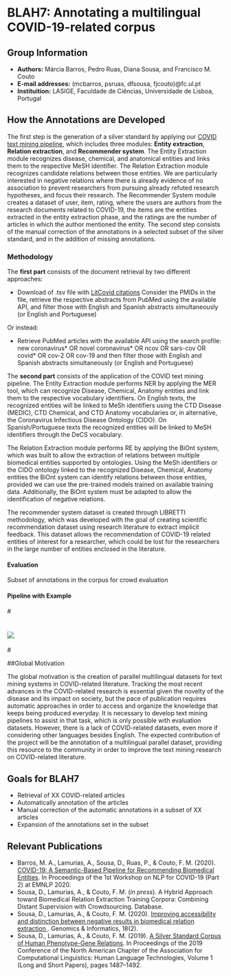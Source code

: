 # BLAH7: Annotating a multilingual COVID-19-related corpus

## Group Information

- **Authors:** Márcia Barros, Pedro Ruas, Diana Sousa, and Francisco M. Couto
- **E-mail addresses:** (mcbarros, psruas, dfsousa, fjcouto)@fc.ul.pt
- **Instituition:** LASIGE, Faculdade de Ciências, Universidade de Lisboa, Portugal

## How the Annotations are Developed
The first step is the generation of a silver standard by applying our [COVID text mining pipeline](https://github.com/lasigeBioTM/knowledge-extraction-from-CORD-19), which includes three modules: **Entity extraction**, **Relation extraction**, and **Recommender system**. The Entity Extraction module recognizes disease, chemical, and anatomical entities and links them to the respective MeSH identifier. The Relation Extraction module recognizes candidate relations between those entities. We are particularly interested in negative relations where there is already evidence of no association to prevent researchers from pursuing already refuted research hypotheses, and focus their research.  The Recommender System module creates a dataset of user, item, rating, where the users are authors from the research documents related to COVID-19, the items are the entities extracted in the entity extraction phase, and the ratings are the number of articles in which the author mentioned the entity.
The second step consists of the manual correction of the annotations in a selected subset of the silver standard, and in the addition of missing annotations.

### Methodology 

The **first part** consists of the document retrieval by two different approaches:
- Download of .tsv file with [LitCovid citations](https://www.ncbi.nlm.nih.gov/research/coronavirus/#data-download)
Consider the PMIDs in the file, retrieve the respective abstracts from PubMed using the available API, and filter those with English and Spanish abstracts simultaneously (or English and Portuguese) 

Or instead:

 - Retrieve PubMed articles with the available API using the search profile: new coronavirus* OR novel coronavirus* OR ncov OR sars-cov OR covid* OR cov-2 OR cov-19 and then filter those with English and Spanish abstracts simultaneously (or English and Portuguese)


The **second part** consists of the application of the COVID text mining pipeline.
The Entity Extraction module performs NER by applying the MER tool, which can recognize Disease, Chemical, Anatomy entities and link them to the respective vocabulary identifiers. On English texts, the recognized entities will be linked to MeSh identifiers using the CTD Disease (MEDIC), CTD Chemical, and CTD Anatomy vocabularies or, in alternative, the Coronavirus Infectious Disease Ontology (CIDO). On Spanish/Portuguese texts the recognized entities will be linked to MeSH identifiers through the DeCS vocabulary.

The Relation Extraction module performs RE by applying the BiOnt system, which was built to allow the extraction of relations between multiple biomedical entities supported by ontologies. Using the MeSh identifiers or the CIDO ontology linked to the recognized Disease, Chemical, Anatomy entities the BiOnt system can identify relations between those entities, provided we can use the pre-trained models trained on available training data. Additionally, the BiOnt system must be adapted to allow the identification of negative relations. 

The recommender system dataset is created through LIBRETTI methodology, which was developed with the goal of creating scientific recommendation dataset using research literature to extract implicit feedback. This dataset allows the recommendation of COVID-19 related entities of interest for a researcher, which could be lost for the researchers in the large number of entities enclosed in the literature.  

#### Evaluation

Subset of annotations in the corpus for crowd evaluation

#### Pipeline with Example

#<p align="center">
#  <img src="https://github.com/lasigeBioTM/blah7/blob/main/pipeline.png">
#</p>

##Global Motivation

The global motivation is the creation of parallel multilingual datasets for text mining systems in COVID-related literature. Tracking the most recent advances in the COVID-related research is essential given the novelty of the disease and its impact on society, but the pace of publication requires automatic approaches in order to access and organize the knowledge that keeps being produced everyday. It is necessary to develop text mining pipelines to assist in that task, which is only possible with evaluation datasets. However, there is a lack of COVID-related datasets, even more if considering other languages besides English. The expected contribution of the project will be the annotation of a multilingual parallel dataset, providing this resource to the community in order to improve the text mining research on COVID-related literature. 

## Goals for BLAH7

- Retrieval of XX COVID-related articles
- Automatically annotation of the articles
- Manual correction of the automatic annotations in a subset of XX articles
- Expansion of the annotations set in the subset

## Relevant Publications


-  Barros, M. A., Lamurias, A., Sousa, D., Ruas, P., & Couto, F. M. (2020). [COVID-19: A Semantic-Based Pipeline for Recommending Biomedical Entities](https://www.aclweb.org/anthology/2020.nlpcovid19-2.20/). In Proceedings of the 1st Workshop on NLP for COVID-19 (Part 2) at EMNLP 2020.
- Sousa, D., Lamurias, A., & Couto, F. M. (*in press*). A Hybrid Approach toward Biomedical Relation Extraction Training Corpora: Combining Distant Supervision with Crowdsourcing. Database.
- Sousa, D., Lamurias, A., & Couto, F. M. (2020). [Improving accessibility and distinction between negative results in biomedical relation extraction
](https://genominfo.org/journal/view.php?number=606&viewtype=pubreader). Genomics & Informatics, 18(2). 
- Sousa, D., Lamurias, A., & Couto, F. M. (2019). [A Silver Standard Corpus of Human Phenotype-Gene Relations](https://www.aclweb.org/anthology/N19-1152/). In Proceedings of the 2019 Conference of the North American Chapter of the Association for Computational Linguistics: Human Language Technologies, Volume 1 (Long and Short
Papers), pages 1487–1492.



